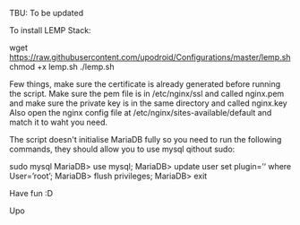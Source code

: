 TBU: To be updated

To install LEMP Stack:

wget https://raw.githubusercontent.com/upodroid/Configurations/master/lemp.sh
chmod +x lemp.sh
./lemp.sh

Few things, make sure the certificate is already generated before running the script. 
Make sure the pem file is in /etc/nginx/ssl and called nginx.pem and make sure the private key is in the same directory and called nginx.key
Also open the nginx config file at /etc/nginx/sites-available/default and match it to waht you need.

The script doesn't initialise MariaDB fully so you need to run the following commands, they should allow you to use mysql qithout sudo:

sudo mysql 
MariaDB> use mysql;
MariaDB> update user set plugin=’‘ where User=’root’;
MariaDB> flush privileges;
MariaDB> exit

Have fun :D 

Upo